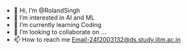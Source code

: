 - 👋 Hi, I’m @RolandSingh
- 👀 I’m interested in AI and ML
- 🌱 I’m currently learning Coding
- 💞️ I’m looking to collaborate on ...
- 📫 How to reach me Email-24f2003132@ds.study.iitm.ac.in

<!---
RolandSingh/RolandSingh is a ✨ special ✨ repository because its `README.md` (this file) appears on your GitHub profile.
You can click the Preview link to take a look at your changes.
--->
